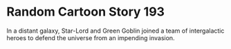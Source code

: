 # Random Cartoon Story 193

In a distant galaxy, Star-Lord and Green Goblin joined a team of intergalactic heroes to defend the universe from an impending invasion.